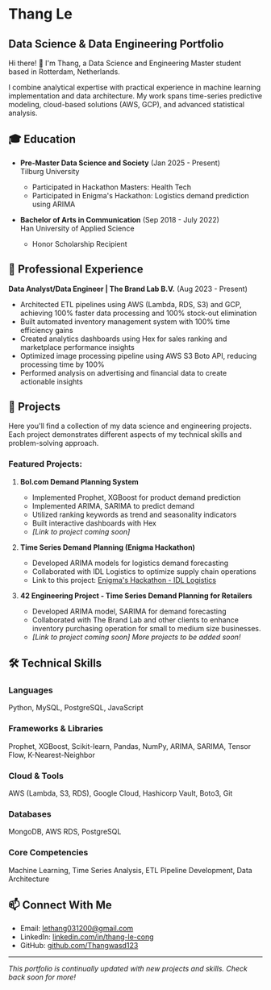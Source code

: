 # Thang Le

## Data Science & Data Engineering Portfolio

Hi there! 👋 I'm Thang, a Data Science and Engineering Master student based in Rotterdam, Netherlands.

I combine analytical expertise with practical experience in machine learning implementation and data architecture. My work spans time-series predictive modeling, cloud-based solutions (AWS, GCP), and advanced statistical analysis.

## 🎓 Education

- **Pre-Master Data Science and Society** (Jan 2025 - Present)  
  Tilburg University
  - Participated in Hackathon Masters: Health Tech
  - Participated in Enigma's Hackathon: Logistics demand prediction using ARIMA

- **Bachelor of Arts in Communication** (Sep 2018 - July 2022)  
  Han University of Applied Science
  - Honor Scholarship Recipient

## 💼 Professional Experience

**Data Analyst/Data Engineer | The Brand Lab B.V.** (Aug 2023 - Present)

- Architected ETL pipelines using AWS (Lambda, RDS, S3) and GCP, achieving 100% faster data processing and 100% stock-out elimination
- Built automated inventory management system with 100% time efficiency gains
- Created analytics dashboards using Hex for sales ranking and marketplace performance insights
- Optimized image processing pipeline using AWS S3 Boto API, reducing processing time by 100%
- Performed analysis on advertising and financial data to create actionable insights

## 🚀 Projects

Here you'll find a collection of my data science and engineering projects. Each project demonstrates different aspects of my technical skills and problem-solving approach.

### Featured Projects:

1. **Bol.com Demand Planning System**
   - Implemented Prophet, XGBoost for product demand prediction
   - Implemented ARIMA, SARIMA to predict demand
   - Utilized ranking keywords as trend and seasonality indicators
   - Built interactive dashboards with Hex
   - _[Link to project coming soon]_

2. **Time Series Demand Planning (Enigma Hackathon)**
   - Developed ARIMA models for logistics demand forecasting
   - Collaborated with IDL Logistics to optimize supply chain operations
   - Link to this project: [Enigma's Hackathon - IDL Logistics](Enigma's%20Hackathon%20-%20IDL%20Logistics.md)

3. **42 Engineering Project - Time Series Demand Planning for Retailers**
   - Developed ARIMA model, SARIMA for demand forecasting
   - Collaborated with The Brand Lab and other clients to enhance inventory purchasing operation for small to medium size businesses.
   - _[Link to project coming soon]_
_More projects to be added soon!_

## 🛠️ Technical Skills

### Languages
Python, MySQL, PostgreSQL, JavaScript

### Frameworks & Libraries
Prophet, XGBoost, Scikit-learn, Pandas, NumPy, ARIMA, SARIMA, Tensor Flow, K-Nearest-Neighbor

### Cloud & Tools
AWS (Lambda, S3, RDS), Google Cloud, Hashicorp Vault, Boto3, Git

### Databases
MongoDB, AWS RDS, PostgreSQL

### Core Competencies
Machine Learning, Time Series Analysis, ETL Pipeline Development, Data Architecture

## 📫 Connect With Me

- Email: [lethang031200@gmail.com](mailto:lethang031200@gmail.com)
- LinkedIn: [linkedin.com/in/thang-le-cong](https://www.linkedin.com/in/thang-le-cong/)
- GitHub: [github.com/Thangwasd123](https://github.com/Thangwasd123)

---

*This portfolio is continually updated with new projects and skills. Check back soon for more!*
